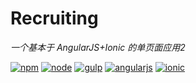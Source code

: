 # Recruiting
*一个基本于 AngularJS+Ionic 的单页面应用2*

[![npm](https://img.shields.io/badge/npm-v5.51-green.svg)](https://www.npmjs.com)
[![node](https://img.shields.io/badge/node-v6.11.3-green.svg)](https://nodejs.org)
[![gulp](https://img.shields.io/badge/gulp-v3.9.1-yellow.svg)](https://nodejs.org)
[![angularjs](https://img.shields.io/badge/angularjs-v1.4.3-red.svg)](https://angularjs.org)
[![ionic](https://img.shields.io/badge/ionic-v1.2.4-red.svg)](http://ionicframework.com)

